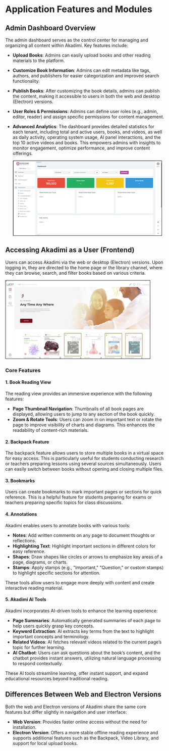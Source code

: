 # Application Features and Modules

## Admin Dashboard Overview
The admin dashboard serves as the control center for managing and organizing all content within Akadimi. Key features include:
- **Upload Books**: Admins can easily upload books and other reading materials to the platform.
- **Customize Book Information**: Admins can edit metadata like tags, authors, and publishers for easier categorization and improved search functionality.
- **Publish Books**: After customizing the book details, admins can publish the content, making it accessible to users in both the web and desktop (Electron) versions.
- **User Roles & Permissions**: Admins can define user roles (e.g., admin, editor, reader) and assign specific permissions for content management.
- **Advanced Analytics**: The dashboard provides detailed statistics for each tenant, including total and active users, books, and videos, as well as daily activity, operating system usage, AI panel interactions, and the top 10 active videos and books. This empowers admins with insights to monitor engagement, optimize performance, and improve content offerings.
  
  ![Admin dashboard](Admin-dashboard.png)
  
  
## Accessing Akadimi as a User (Frontend)
Users can access Akadimi via the web or desktop (Electron) versions. Upon logging in, they are directed to the home page or the library channel, where they can browse, search, and filter books based on various criteria.

  ![Electron App Front-End Interface](Frontend.png)


### Core Features

#### 1. Book Reading View
The reading view provides an immersive experience with the following features:
- **Page Thumbnail Navigation**: Thumbnails of all book pages are displayed, allowing users to jump to any section of the book quickly.
- **Zoom & Rotate Tools**: Users can zoom in on important text or rotate the page to improve visibility of charts and diagrams. This enhances the readability of content-rich materials.

#### 2. Backpack Feature
The backpack feature allows users to store multiple books in a virtual space for easy access. This is particularly useful for students conducting research or teachers preparing lessons using several sources simultaneously. Users can easily switch between books without opening and closing multiple files.

#### 3. Bookmarks
Users can create bookmarks to mark important pages or sections for quick reference. This is a helpful feature for students preparing for exams or teachers preparing specific topics for class discussions.

#### 4. Annotations
Akadimi enables users to annotate books with various tools:
- **Notes**: Add written comments on any page to document thoughts or reflections.
- **Highlighting Text**: Highlight important sections in different colors for easy reference.
- **Shapes**: Draw shapes like circles or arrows to emphasize key areas of a page, diagrams, or charts.
- **Stamps**: Apply stamps (e.g., "Important," "Question," or custom stamps) to highlight specific sections for attention.

These tools allow users to engage more deeply with content and create interactive reading material.

#### 5. Akadimi AI Tools
Akadimi incorporates AI-driven tools to enhance the learning experience:
- **Page Summaries**: Automatically generated summaries of each page to help users quickly grasp key concepts.
- **Keyword Extraction**: AI extracts key terms from the text to highlight important concepts and terminology.
- **Related Videos**: AI fetches relevant videos related to the current page’s topic for further learning.
- **AI Chatbot**: Users can ask questions about the book’s content, and the chatbot provides instant answers, utilizing natural language processing to respond contextually.

These AI tools streamline learning, offer instant support, and expand educational resources beyond traditional reading.

## Differences Between Web and Electron Versions
Both the web and Electron versions of Akadimi share the same core features but differ slightly in navigation and user interface:
- **Web Version**: Provides faster online access without the need for installation.
- **Electron Version**: Offers a more stable offline reading experience and supports additional features such as the Backpack, Video Library, and support for local upload books.



